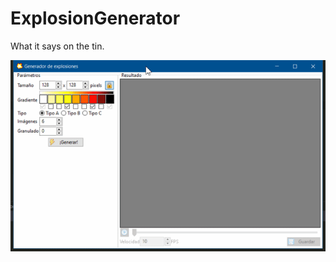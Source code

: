 # ExplosionGenerator
What it says on the tin.

![Demo GIF](https://github.com/vii1/ExplosionGenerator/raw/master/ExplosionGenerator-demo.gif)